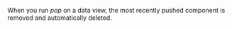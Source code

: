 When you run <i>pop</i> on a data view, the most recently pushed component is removed and
automatically deleted.